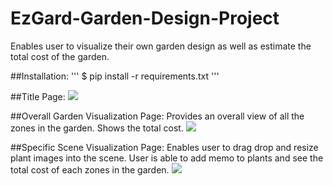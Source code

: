 # EzGard-Garden-Design-Project
Enables user to visualize their own garden design as well as estimate the total cost of the garden.

##Installation:
'''
$ pip install -r requirements.txt
'''

##Title Page:
<img src="https://user-images.githubusercontent.com/47154880/52005596-ac256080-24fc-11e9-88d8-9c6efec4ab38.png">

##Overall Garden Visualization Page:
Provides an overall view of all the zones in the garden.
Shows the total cost.
<img src="https://user-images.githubusercontent.com/47154880/52005600-b0517e00-24fc-11e9-852f-418961c68d39.png">

##Specific Scene Visualization Page:
Enables user to drag drop and resize plant images into the scene.
User is able to add memo to plants and see the total cost of each zones in the garden.
<img src="https://user-images.githubusercontent.com/47154880/52005608-b34c6e80-24fc-11e9-8205-e420ebabbe67.png">
